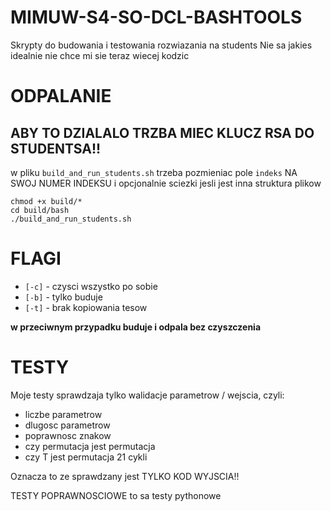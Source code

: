 # MIMUW-S4-SO-DCL-BASHTOOLS
Skrypty do budowania i testowania rozwiazania na students
Nie sa jakies idealnie nie chce mi sie teraz wiecej kodzic

# ODPALANIE
## ABY TO DZIALALO TRZBA MIEC KLUCZ RSA DO STUDENTSA!!

w pliku `build_and_run_students.sh` trzeba pozmieniac pole `indeks` NA SWOJ NUMER INDEKSU i opcjonalnie sciezki jesli jest inna struktura plikow

```
chmod +x build/*
cd build/bash
./build_and_run_students.sh
```

# FLAGI
- `[-c]` - czysci wszystko po sobie
- `[-b]` - tylko buduje
- `[-t]` - brak kopiowania tesow

<b>w przeciwnym przypadku buduje i odpala bez czyszczenia</b>

# TESTY

Moje testy sprawdzaja tylko walidacje parametrow / wejscia, czyli:
- liczbe parametrow
- dlugosc parametrow
- poprawnosc znakow
- czy permutacja jest permutacja 
- czy T jest permutacja 21 cykli

Oznacza to ze sprawdzany jest TYLKO KOD WYJSCIA!!

TESTY POPRAWNOSCIOWE to sa testy pythonowe

